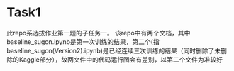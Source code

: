 # Task1
此repo系选拔作业第一题的子任务一。
该repo中有两个文档，其中baseline_sugon.ipynb是第一次训练的结果，第二个(指baseline_sugon(Version2).ipynb)是已经连续三次训练的结果（同时删除了未删除的Kaggle部分），故两文件中的代码运行图会有差别，以第二个文件为准较好
